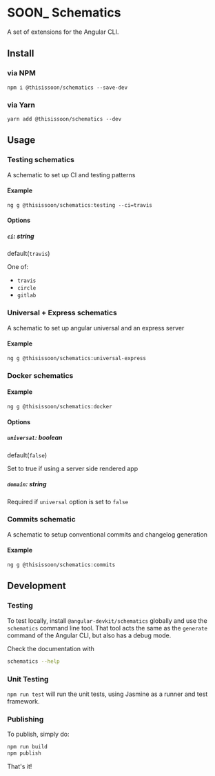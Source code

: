 # SOON_ Schematics

A set of extensions for the Angular CLI.

## Install

### via NPM

`npm i @thisissoon/schematics --save-dev`

### via Yarn

`yarn add @thisissoon/schematics --dev`

## Usage

### Testing schematics

A schematic to set up CI and testing patterns

#### Example

```
ng g @thisissoon/schematics:testing --ci=travis
```

#### Options

##### `ci`: string
default(`travis`)

One of:

  * `travis`
  * `circle`
  * `gitlab`

### Universal + Express schematics

A schematic to set up angular universal and an express server
#### Example

```
ng g @thisissoon/schematics:universal-express
```

### Docker schematics

#### Example

`ng g @thisissoon/schematics:docker`

#### Options

##### `universal`: boolean
default(`false`)

Set to true if using a server side rendered app

##### `domain`: string
Required if `universal` option is set to `false`

### Commits schematic
A schematic to setup conventional commits and changelog generation

#### Example

`ng g @thisissoon/schematics:commits`

## Development

### Testing

To test locally, install `@angular-devkit/schematics` globally and use the `schematics` command line tool. That tool acts the same as the `generate` command of the Angular CLI, but also has a debug mode.

Check the documentation with
```bash
schematics --help
```

### Unit Testing

`npm run test` will run the unit tests, using Jasmine as a runner and test framework.

### Publishing

To publish, simply do:

```bash
npm run build
npm publish
```

That's it!
